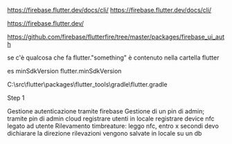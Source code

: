 https://firebase.flutter.dev/docs/cli/
https://firebase.flutter.dev/docs/cli/

https://firebase.flutter.dev/

https://github.com/firebase/flutterfire/tree/master/packages/firebase_ui_auth



se c'è qualcosa che fa flutter."something"
è contenuto nella cartella flutter

es
minSdkVersion flutter.minSdkVersion

C:\src\flutter\packages\flutter_tools\gradle\flutter.gradle

Step 1

Gestione autenticazione tramite firebase
Gestione di un pin di admin;
  tramite pin di admin  cloud
  registrare utenti in locale
  registrare device nfc legato ad utente
Rilevamento timbreature: leggo nfc, entro x secondi devo dichiarare la direzione
rilevazioni vengono salvate in locale su un db 

  
  
